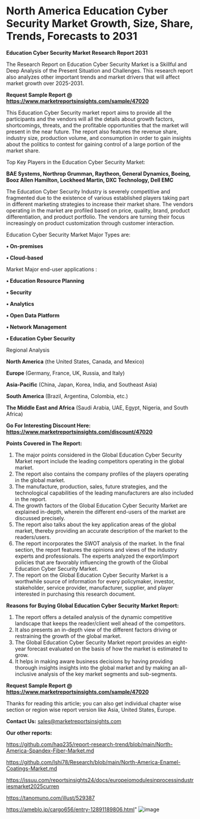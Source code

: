 # North America Education Cyber Security Market Growth, Size, Share, Trends, Forecasts to 2031

<strong>Education Cyber Security Market Research Report 2031</strong>

The Research Report on Education Cyber Security Market is a Skillful and Deep Analysis of the Present Situation and Challenges. This research report also analyzes other important trends and market drivers that will affect market growth over 2025-2031.

<strong>Request Sample Report @ <a href=https://www.marketreportsinsights.com/sample/47020>https://www.marketreportsinsights.com/sample/47020</a></strong>

This Education Cyber Security market report aims to provide all the participants and the vendors will all the details about growth factors, shortcomings, threats, and the profitable opportunities that the market will present in the near future. The report also features the revenue share, industry size, production volume, and consumption in order to gain insights about the politics to contest for gaining control of a large portion of the market share.

Top Key Players in the Education Cyber Security Market:

<strong>BAE Systems, Northrop Grumman, Raytheon, General Dynamics, Boeing, Booz Allen Hamilton, Lockheed Martin, DXC Technology, Dell EMC</strong>

The Education Cyber Security Industry is severely competitive and fragmented due to the existence of various established players taking part in different marketing strategies to increase their market share. The vendors operating in the market are profiled based on price, quality, brand, product differentiation, and product portfolio. The vendors are turning their focus increasingly on product customization through customer interaction.

Education Cyber Security Market Major Types are:

<strong>•  On-premises

•  Cloud-based</strong>

Market Major end-user applications :

<strong>•  Education Resource Planning

•  Security

•  Analytics

•  Open Data Platform

•  Network Management

•  Education Cyber Security</strong>

Regional Analysis

</u><strong><b>North America</b></strong> (the United States, Canada, and Mexico)

<strong><b>Europe </b></strong>(Germany, France, UK, Russia, and Italy)

<strong><b>Asia-Pacific</b></strong> (China, Japan, Korea, India, and Southeast Asia)

<strong><b>South America</b></strong> (Brazil, Argentina, Colombia, etc.)

<strong><b>The Middle East and Africa</b></strong> (Saudi Arabia, UAE, Egypt, Nigeria, and South Africa)

<strong>Go For Interesting Discount Here: <a href=https://www.marketreportsinsights.com/discount/47020>https://www.marketreportsinsights.com/discount/47020</a></strong>

<strong>Points Covered in The Report:</strong>
<ol>
  <li>The major points considered in the Global Education Cyber Security Market report include the leading competitors operating in the global market.</li>
  <li>The report also contains the company profiles of the players operating in the global market.</li>
  <li>The manufacture, production, sales, future strategies, and the technological capabilities of the leading manufacturers are also included in the report.</li>
  <li>The growth factors of the Global Education Cyber Security Market are explained in-depth, wherein the different end-users of the market are discussed precisely.</li>
  <li>The report also talks about the key application areas of the global market, thereby providing an accurate description of the market to the readers/users.</li>
  <li>The report incorporates the SWOT analysis of the market. In the final section, the report features the opinions and views of the industry experts and professionals. The experts analyzed the export/import policies that are favorably influencing the growth of the Global Education Cyber Security Market.</li>
  <li>The report on the Global Education Cyber Security Market is a worthwhile source of information for every policymaker, investor, stakeholder, service provider, manufacturer, supplier, and player interested in purchasing this research document.</li>
</ol>
<strong>Reasons for Buying Global Education Cyber Security Market Report:</strong>

<ol>
  <li>The report offers a detailed analysis of the dynamic competitive landscape that keeps the reader/client well ahead of the competitors.</li>
  <li>It also presents an in-depth view of the different factors driving or restraining the growth of the global market.</li>
  <li>The Global Education Cyber Security Market report provides an eight-year forecast evaluated on the basis of how the market is estimated to grow.</li>
  <li>It helps in making aware business decisions by having providing thorough insights insights into the global market and by making an all-inclusive analysis of the key market segments and sub-segments.</li>
</ol>
<strong>Request Sample Report @ <a href=https://www.marketreportsinsights.com/sample/47020>https://www.marketreportsinsights.com/sample/47020</a></strong>


Thanks for reading this article; you can also get individual chapter wise section or region wise report version like Asia, United States, Europe.

<strong>Contact Us:</strong>
sales@marketreportsinsights.com

<strong>Our other reports:</strong>

<a href=https://github.com/haq235/report-research-trend/blob/main/North-America-Spandex-Fiber-Market.md>https://github.com/haq235/report-research-trend/blob/main/North-America-Spandex-Fiber-Market.md</a>

<a href=https://github.com/Ishi78/Research/blob/main/North-America-Enamel-Coatings-Market.md>https://github.com/Ishi78/Research/blob/main/North-America-Enamel-Coatings-Market.md</a>

<a href=https://issuu.com/reportsinsights24/docs/europeiomodulesinprocessindustriesmarket2025curren>https://issuu.com/reportsinsights24/docs/europeiomodulesinprocessindustriesmarket2025curren</a>

<a href=https://tanomuno.com/illust/529387>https://tanomuno.com/illust/529387</a>

<a href=https://ameblo.jp/cargo656/entry-12891189806.html>https://ameblo.jp/cargo656/entry-12891189806.html</a>"
![image](https://github.com/user-attachments/assets/f28c7e9b-a29f-417a-bf2f-3f07dcc74812)
